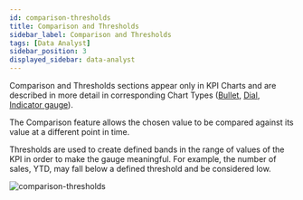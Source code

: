 ```yaml
---
id: comparison-thresholds
title: Comparison and Thresholds
sidebar_label: Comparison and Thresholds
tags: [Data Analyst]
sidebar_position: 3
displayed_sidebar: data-analyst
---
```

 
<div style={{textAlign: "justify"}}>

Comparison and Thresholds sections appear only in KPI Charts and are described in more detail in corresponding Chart Types ([Bullet](../07-Chart%20Types/bullet.md), [Dial](../07-Chart%20Types/dial.md), [Indicator gauge](../07-Chart%20Types/indicator.md)).

The Comparison feature allows the chosen value to be compared against its value at a different point in time. 

Thresholds are used to create defined bands in the range of values of the KPI in order to make the gauge meaningful. For example, the number of sales, YTD, may fall below a defined threshold and be considered low.  

![comparison-thresholds](https://s3.amazonaws.com/cdn.qrvey.com/documentation_assets/ui-docs/dataviews/chart-builder/chart-configuration/comparison-thresholds/comparison1.png#thumbnail-60)


</div>